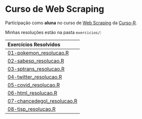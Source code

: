 
# Curso de Web Scraping

Participação como **aluna** no curso de [Web
Scraping](https://curso-r.github.io/202011-web-scraping/) da
[Curso-R](https://www.curso-r.com/).

Minhas resoluções estão na pasta `exercicios/`:

| Exercícios Resolvidos                                                                                                                |
| :----------------------------------------------------------------------------------------------------------------------------------- |
| [01-pokemon\_resolucao.R](https://github.com/beatrizmilz/web_scraping_Curso-R/blob/master/exercicios/01-pokemon_resolucao.R)         |
| [02-sabesp\_resolucao.R](https://github.com/beatrizmilz/web_scraping_Curso-R/blob/master/exercicios/02-sabesp_resolucao.R)           |
| [03-sptrans\_resolucao.R](https://github.com/beatrizmilz/web_scraping_Curso-R/blob/master/exercicios/03-sptrans_resolucao.R)         |
| [04-twitter\_resolucao.R](https://github.com/beatrizmilz/web_scraping_Curso-R/blob/master/exercicios/04-twitter_resolucao.R)         |
| [05-covid\_resolucao.R](https://github.com/beatrizmilz/web_scraping_Curso-R/blob/master/exercicios/05-covid_resolucao.R)             |
| [06-html\_resolucao.R](https://github.com/beatrizmilz/web_scraping_Curso-R/blob/master/exercicios/06-html_resolucao.R)               |
| [07-chancedegol\_resolucao.R](https://github.com/beatrizmilz/web_scraping_Curso-R/blob/master/exercicios/07-chancedegol_resolucao.R) |
| [08-tjsp\_resolucao.R](https://github.com/beatrizmilz/web_scraping_Curso-R/blob/master/exercicios/08-tjsp_resolucao.R)               |
